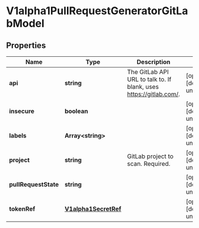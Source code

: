 # V1alpha1PullRequestGeneratorGitLabModel

## Properties

Name | Type | Description | Notes
------------ | ------------- | ------------- | -------------
**api** | **string** | The GitLab API URL to talk to. If blank, uses https://gitlab.com/. | [optional] [default to undefined]
**insecure** | **boolean** |  | [optional] [default to undefined]
**labels** | **Array&lt;string&gt;** |  | [optional] [default to undefined]
**project** | **string** | GitLab project to scan. Required. | [optional] [default to undefined]
**pullRequestState** | **string** |  | [optional] [default to undefined]
**tokenRef** | [**V1alpha1SecretRef**](V1alpha1SecretRef.md) |  | [optional] [default to undefined]


